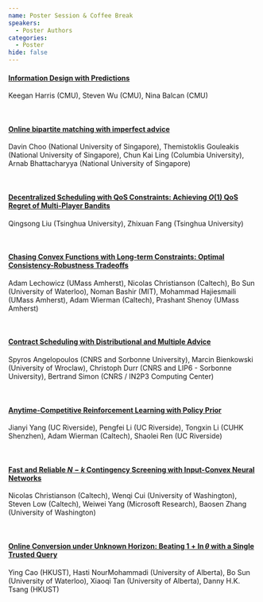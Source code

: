 ```yaml
---
name: Poster Session & Coffee Break
speakers:
  - Poster Authors
categories:
  - Poster
hide: false
---
```


#### [Information Design with Predictions](https://learning-augmented-algorithms.github.io/)

Keegan Harris (CMU), Steven Wu (CMU), Nina Balcan (CMU)

&nbsp;  

#### [Online bipartite matching with imperfect advice](https://learning-augmented-algorithms.github.io/)

Davin Choo (National University of Singapore), Themistoklis Gouleakis (National University of Singapore), Chun Kai Ling (Columbia University), Arnab Bhattacharyya (National University of Singapore)

&nbsp;  

#### [Decentralized Scheduling with QoS Constraints: Achieving $O(1)$ QoS Regret of Multi-Player Bandits](https://learning-augmented-algorithms.github.io/)

Qingsong Liu (Tsinghua University), Zhixuan Fang (Tsinghua University)

&nbsp;  

#### [Chasing Convex Functions with Long-term Constraints: Optimal Consistency-Robustness Tradeoffs](https://learning-augmented-algorithms.github.io/)

Adam Lechowicz (UMass Amherst), Nicolas Christianson (Caltech), Bo Sun (University of Waterloo), Noman Bashir (MIT), Mohammad Hajiesmaili (UMass Amherst), Adam Wierman (Caltech), Prashant Shenoy (UMass Amherst)

&nbsp;  

#### [Contract Scheduling with Distributional and Multiple Advice](https://learning-augmented-algorithms.github.io/)

Spyros Angelopoulos (CNRS and Sorbonne University), Marcin Bienkowski (University of Wroclaw), Christoph Durr (CNRS and LIP6 - Sorbonne University), Bertrand Simon (CNRS / IN2P3 Computing Center)

&nbsp;  

#### [Anytime-Competitive Reinforcement Learning with Policy Prior](https://learning-augmented-algorithms.github.io/)

Jianyi Yang (UC Riverside), Pengfei Li (UC Riverside), Tongxin Li (CUHK Shenzhen), Adam Wierman (Caltech), Shaolei Ren (UC Riverside)

&nbsp;

#### [Fast and Reliable $N - k$ Contingency Screening with Input-Convex Neural Networks](https://learning-augmented-algorithms.github.io/)

Nicolas Christianson (Caltech), Wenqi Cui (University of Washington), Steven Low (Caltech), Weiwei Yang (Microsoft Research), Baosen Zhang (University of Washington)

&nbsp;

#### [Online Conversion under Unknown Horizon: Beating $1 + \ln \theta$ with a Single Trusted Query](https://learning-augmented-algorithms.github.io/)

Ying Cao (HKUST), Hasti NourMohammadi (University of Alberta), Bo Sun (University of Waterloo), Xiaoqi Tan (University of Alberta), Danny H.K. Tsang (HKUST)

